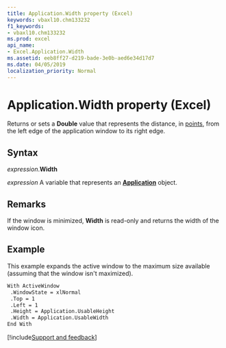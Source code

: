 ```yaml
---
title: Application.Width property (Excel)
keywords: vbaxl10.chm133232
f1_keywords:
- vbaxl10.chm133232
ms.prod: excel
api_name:
- Excel.Application.Width
ms.assetid: eeb8ff27-d219-bade-3e0b-aed6e34d17d7
ms.date: 04/05/2019
localization_priority: Normal
---
```



# Application.Width property (Excel)

Returns or sets a **Double** value that represents the distance, in [points](../language/glossary/vbe-glossary.md#point), from the left edge of the application window to its right edge.


## Syntax

_expression_.**Width**

_expression_ A variable that represents an **[Application](Excel.Application(object).md)** object.


## Remarks

If the window is minimized, **Width** is read-only and returns the width of the window icon.


## Example

This example expands the active window to the maximum size available (assuming that the window isn't maximized).

```vb
With ActiveWindow 
 .WindowState = xlNormal 
 .Top = 1 
 .Left = 1 
 .Height = Application.UsableHeight 
 .Width = Application.UsableWidth 
End With
```




[!include[Support and feedback](~/includes/feedback-boilerplate.md)]
